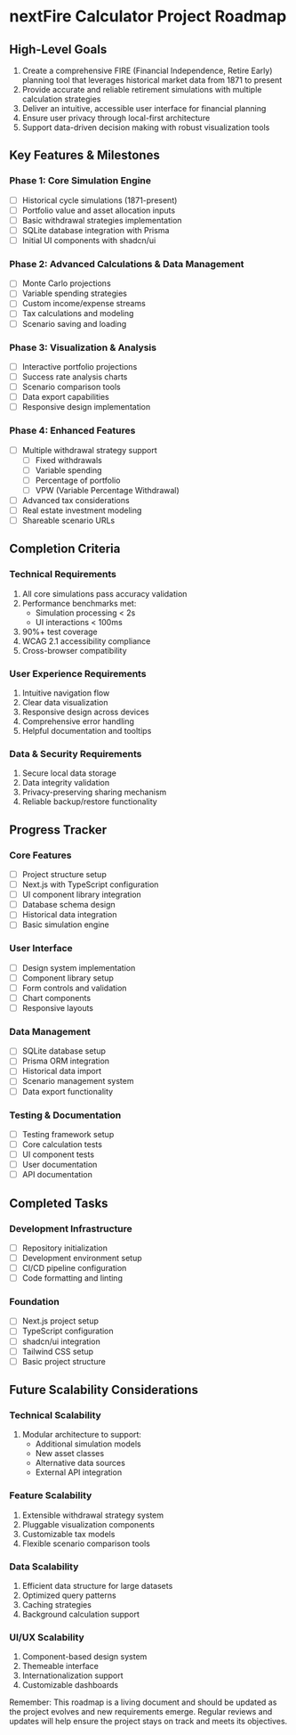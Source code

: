 # nextFire Calculator Project Roadmap

## High-Level Goals

1. Create a comprehensive FIRE (Financial Independence, Retire Early) planning tool that leverages historical market data from 1871 to present
2. Provide accurate and reliable retirement simulations with multiple calculation strategies
3. Deliver an intuitive, accessible user interface for financial planning
4. Ensure user privacy through local-first architecture
5. Support data-driven decision making with robust visualization tools

## Key Features & Milestones

### Phase 1: Core Simulation Engine
- [ ] Historical cycle simulations (1871-present)
- [ ] Portfolio value and asset allocation inputs
- [ ] Basic withdrawal strategies implementation
- [ ] SQLite database integration with Prisma
- [ ] Initial UI components with shadcn/ui

### Phase 2: Advanced Calculations & Data Management
- [ ] Monte Carlo projections
- [ ] Variable spending strategies
- [ ] Custom income/expense streams
- [ ] Tax calculations and modeling
- [ ] Scenario saving and loading

### Phase 3: Visualization & Analysis
- [ ] Interactive portfolio projections
- [ ] Success rate analysis charts
- [ ] Scenario comparison tools
- [ ] Data export capabilities
- [ ] Responsive design implementation

### Phase 4: Enhanced Features
- [ ] Multiple withdrawal strategy support
  - [ ] Fixed withdrawals
  - [ ] Variable spending
  - [ ] Percentage of portfolio
  - [ ] VPW (Variable Percentage Withdrawal)
- [ ] Advanced tax considerations
- [ ] Real estate investment modeling
- [ ] Shareable scenario URLs

## Completion Criteria

### Technical Requirements
1. All core simulations pass accuracy validation
2. Performance benchmarks met:
   - Simulation processing < 2s
   - UI interactions < 100ms
3. 90%+ test coverage
4. WCAG 2.1 accessibility compliance
5. Cross-browser compatibility

### User Experience Requirements
1. Intuitive navigation flow
2. Clear data visualization
3. Responsive design across devices
4. Comprehensive error handling
5. Helpful documentation and tooltips

### Data & Security Requirements
1. Secure local data storage
2. Data integrity validation
3. Privacy-preserving sharing mechanism
4. Reliable backup/restore functionality

## Progress Tracker

### Core Features
- [ ] Project structure setup
- [ ] Next.js with TypeScript configuration
- [ ] UI component library integration
- [ ] Database schema design
- [ ] Historical data integration
- [ ] Basic simulation engine

### User Interface
- [ ] Design system implementation
- [ ] Component library setup
- [ ] Form controls and validation
- [ ] Chart components
- [ ] Responsive layouts

### Data Management
- [ ] SQLite database setup
- [ ] Prisma ORM integration
- [ ] Historical data import
- [ ] Scenario management system
- [ ] Data export functionality

### Testing & Documentation
- [ ] Testing framework setup
- [ ] Core calculation tests
- [ ] UI component tests
- [ ] User documentation
- [ ] API documentation

## Completed Tasks

### Development Infrastructure
- [ ] Repository initialization
- [ ] Development environment setup
- [ ] CI/CD pipeline configuration
- [ ] Code formatting and linting

### Foundation
- [ ] Next.js project setup
- [ ] TypeScript configuration
- [ ] shadcn/ui integration
- [ ] Tailwind CSS setup
- [ ] Basic project structure

## Future Scalability Considerations

### Technical Scalability
1. Modular architecture to support:
   - Additional simulation models
   - New asset classes
   - Alternative data sources
   - External API integration

### Feature Scalability
1. Extensible withdrawal strategy system
2. Pluggable visualization components
3. Customizable tax models
4. Flexible scenario comparison tools

### Data Scalability
1. Efficient data structure for large datasets
2. Optimized query patterns
3. Caching strategies
4. Background calculation support

### UI/UX Scalability
1. Component-based design system
2. Themeable interface
3. Internationalization support
4. Customizable dashboards

Remember: This roadmap is a living document and should be updated as the project evolves and new requirements emerge. Regular reviews and updates will help ensure the project stays on track and meets its objectives.